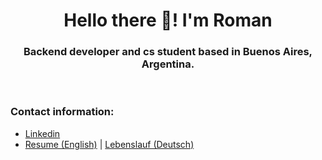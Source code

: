 <h1 align="center">Hello there 👋!  I'm Roman</h1>
<h3 align="center">Backend developer and cs student based in Buenos Aires, Argentina.</h3>
<br>


### Contact information:
  - [Linkedin](https://www.linkedin.com/in/garroroman/)
  - [Resume (English)](cv_en.pdf) | [Lebenslauf (Deutsch)](cv_de.pdf)
